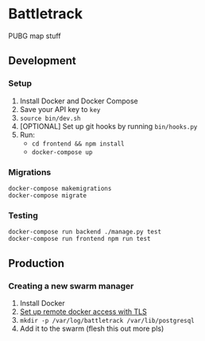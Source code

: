 # Battletrack
PUBG map stuff

## Development
### Setup
1. Install Docker and Docker Compose
1. Save your API key to `key`
1. `source bin/dev.sh`
1. [OPTIONAL] Set up git hooks by running `bin/hooks.py`
1. Run:
    * `cd frontend && npm install`
    * `docker-compose up`

### Migrations
```
docker-compose makemigrations
docker-compose migrate
```

### Testing
```
docker-compose run backend ./manage.py test
docker-compose run frontend npm run test
```

## Production
### Creating a new swarm manager
1. Install Docker
1. [Set up remote docker access with TLS](https://github.com/IcaliaLabs/guides/wiki/Deploy-and-Secure-a-Remote-Docker-Engine)
1. `mkdir -p /var/log/battletrack /var/lib/postgresql`
1. Add it to the swarm (flesh this out more pls)
